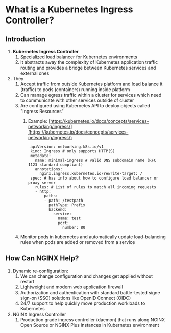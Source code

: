 # What is a Kubernetes Ingress Controller? #
## Introduction ##
1. **Kubernetes Ingress Controller**
	1. Specialized load balancer for Kubernetes environments
	2. It abstracts away the complexity of Kubernetes application traffic routing and provides a bridge between Kubernetes services and external ones
2. They
	1. Accept traffic from outside Kubernetes platform and load balance it (traffic) to pods (containers) running inside platform
	2. Can manage egress traffic within a cluster for services which need to communicate with other services outside of cluster
	3. Are configured using Kubernetes API to deploy objects called "Ingress Resources"
		1. Example: [https://kubernetes.io/docs/concepts/services-networking/ingress/](https://kubernetes.io/docs/concepts/services-networking/ingress/)

				apiVersion: networking.k8s.io/v1
				kind: Ingress # only supports HTTP(S)
				metadata:
				  name: minimal-ingress # valid DNS subdomain name (RFC 1123 standard compliant)
				  annotations:
				    nginx.ingress.kubernetes.io/rewrite-target: /
				spec: # has info about how to configure load balancer or proxy server
				  rules: # List of rules to match all incoming requests
				  - http:
				      paths:
				      - path: /testpath
				        pathType: Prefix
				        backend:
				          service:
				            name: test
				            port:
				              number: 80

	4. Monitor pods in kubernetes and automatically update load-balancing rules when pods are added or removed from a service

## How Can NGINX Help? ##
1. Dynamic re-configuration: 
	1. We can change configuration and changes get applied without restart
	2. Lightweight and modern web application firewall
	3. Authorization and authentication with standard battle-tested signe sign-on (SSO) solutions like OpenID Connect (OIDC)
	4. 24/7 support to help quickly move production workloads to Kubernetes
2. NGINX Ingress Controller
	1. Production grade ingress controller (daemon) that runs along NGINX Open Source or NGINX Plus instances in Kubernetes environment